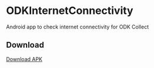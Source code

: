 # ODKInternetConnectivity
Android app to check internet connectivity for ODK Collect

## Download
[Download APK](https://github.com/tsb-dev/ODKInternetConnectivity/releases/latest/download/ODKInternetConnectivity.apk)
